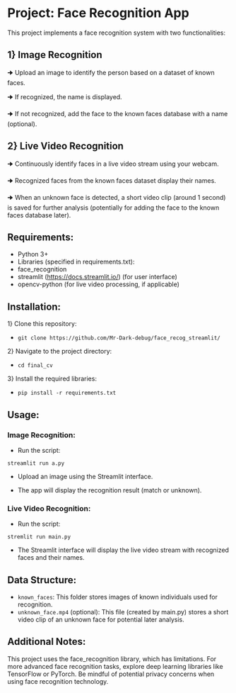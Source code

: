 # Project: Face Recognition App

This project implements a face recognition system with two functionalities:

## 1} Image Recognition

🠊 Upload an image to identify the person based on a dataset of known faces.

🠊 If recognized, the name is displayed.

🠊 If not recognized, add the face to the known faces database with a name (optional).

## 2} Live Video Recognition

🠊 Continuously identify faces in a live video stream using your webcam.

🠊 Recognized faces from the known faces dataset display their names.

🠊 When an unknown face is detected, a short video clip (around 1 second) is saved for further analysis (potentially for adding the face to the known faces database later).

## Requirements:

* Python 3+
* Libraries (specified in requirements.txt):
* face_recognition
* streamlit (https://docs.streamlit.io/) (for user interface)
* opencv-python (for live video processing, if applicable)

## Installation:

1} Clone this repository:

* ```git clone https://github.com/Mr-Dark-debug/face_recog_streamlit/```

2} Navigate to the project directory:

* ```cd final_cv```

3} Install the required libraries:

* ```pip install -r requirements.txt```

## Usage:

### Image Recognition:

* Run the script:

```streamlit run a.py```

* Upload an image using the Streamlit interface.

* The app will display the recognition result (match or unknown).

### Live Video Recognition:

* Run the script:

```stremlit run main.py```

* The Streamlit interface will display the live video stream with recognized faces and their names.

## Data Structure:

* ```known_faces```: This folder stores images of known individuals used for recognition.
* ```unknown_face.mp4``` (optional): This file (created by main.py) stores a short video clip of an unknown face for potential later analysis.

## Additional Notes:

This project uses the face_recognition library, which has limitations. For more advanced face recognition tasks, explore deep learning libraries like TensorFlow or PyTorch.
Be mindful of potential privacy concerns when using face recognition technology.
